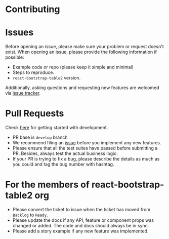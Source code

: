 # Contributing

# Issues
Before opening an issue, please make sure your problem or request doesn't exist. When opening an issue, please provide the following information if possible:

* Example code or repo (please keep it simple and minimal)
* Steps to reproduce.
* `react-bootstrap-table2` version.

Additionally, asking questions and requesting new features are welcomed via [issue tracker](https://github.com/react-bootstrap-table/react-bootstrap-table2/issues).

# Pull Requests
Check [here](./docs/development.md) for getting started with development.

* PR base is `develop` branch
* We recommend filing an [issue](https://github.com/react-bootstrap-table/react-bootstrap-table2/issues) before you implement any new features.
* Please ensure that all the test suites have passed before submitting a PR. Besides, always test the actual business logic.
* If your PR is trying to fix a bug, please describe the details as much as you could and tag the bug number with hashtag.

# For the members of react-bootstrap-table2 org
* Please convert the ticket to issue when the ticket has moved from `Backlog` to `Ready`.
* Please update the docs if any API, feature or component props was changed or added. The code and docs should always be in sync.
* Please add a story example if any new feature was implemented.